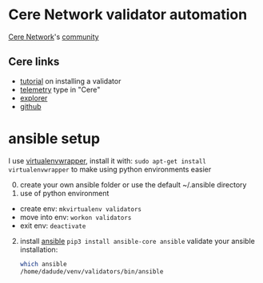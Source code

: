 # Cere Network validator automation
[Cere Network](https://cere.network/)'s [community](https://t.me/cerenetwork_official)
## Cere links
- [tutorial](https://cere-network.gitbook.io/cere-network/node/install-and-update/start-a-node) on installing a validator
- [telemetry](https://telemetry.polkadot.io/#all-chains/0x42b9b44b4950b6c1edae543a7696caf8d0a160e9bc0424ab4ab217f7a8ba30dc) type in "Cere"
- [explorer](https://explorer.cere.network/#/explorer)
- [github](https://github.com/Cerebellum-Network)

ansible setup
=============

I use [virtualenvwrapper](https://virtualenvwrapper.readthedocs.io/en/latest/), install it with: `sudo apt-get install virtualenvwrapper` to make using python environments easier

0. create your own ansible folder or use the default ~/.ansible directory
1. use of python environment
  - create env: `mkvirtualenv validators`
  - move into env: `workon validators`
  - exit env: `deactivate`
2. install [ansible](https://docs.ansible.com/ansible/latest/installation_guide/intro_installation.html)
   `pip3 install ansible-core ansible`
   validate your ansible installation:
   ```bash
   which ansible
   /home/dadude/venv/validators/bin/ansible
   ```
